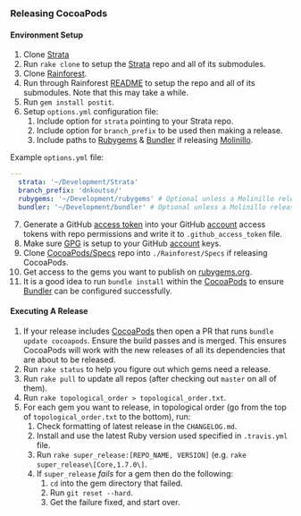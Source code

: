 ### Releasing CocoaPods

#### Environment Setup

1. Clone [Strata](https://github.com/CocoaPods/Strata)
2. Run `rake clone` to setup the [Strata](https://github.com/CocoaPods/Strata) repo and all of its submodules.
3. Clone [Rainforest](https://github.com/CocoaPods/Rainforest).
4. Run through Rainforest [README](https://github.com/CocoaPods/Rainforest/blob/master/README.md) to setup the repo and all of its submodules. Note that this may take a while.
5. Run `gem install postit`.
6. Setup `options.yml` configuration file:
    1. Include option for `strata` pointing to your Strata repo.
    2. Include option for `branch_prefix` to be used then making a release.
    2. Include paths to [Rubygems](https://rubygems.org) & [Bundler](https://bundler.io) if releasing [Molinillo](https://github.com/CocoaPods/Molinillo).

Example `options.yml` file:
```yaml
---
  strata: '~/Development/Strata'
  branch_prefix: 'dnkoutso/'
  rubygems: '~/Development/rubygems' # Optional unless a Molinillo release is required.
  bundler: '~/Development/bundler' # Optional unless a Molinillo release is required.
```

7. Generate a GitHub [access token](https://help.github.com/articles/creating-a-personal-access-token-for-the-command-line) into your GitHub [account](https://github.com/settings/tokens) access tokens with repo permissions and write it to `.github_access_token` file.
8. Make sure [GPG](https://www.gnupg.org) is setup to your GitHub [account](https://github.com/settings/keys) keys.
9. Clone [CocoaPods/Specs](https://github.com/CocoaPods/Specs) repo into `./Rainforest/Specs` if releasing CocoaPods.
10. Get access to the gems you want to publish on [rubygems.org](https://rubygems.org).
11. It is a good idea to run `bundle install` within the [CocoaPods](https://github.com/CocoaPods/CocoaPods) to ensure [Bundler](https://bundler.io) can be configured successfully.

#### Executing A Release

1. If your release includes [CocoaPods](https://github.com/CocoaPods/CocoaPods) then open a PR that runs `bundle update cocoapods`. Ensure the build passes and is merged. This ensures CocoaPods will work with the new releases of all its dependencies that are about to be released.
2. Run `rake status` to help you figure out which gems need a release.
3. Run `rake pull` to update all repos (after checking out `master` on all of them).
4. Run `rake topological_order > topological_order.txt`.
5. For each gem you want to release, in topological order (go from the top of `topological_order.txt` to the bottom), run:
    1. Check formatting of latest release in the `CHANGELOG.md`.
    2. Install and use the latest Ruby version used specified in `.travis.yml` file.
    3. Run `rake super_release:[REPO_NAME, VERSION]` (e.g. `rake super_release\[Core,1.7.0\]`.
    4. If `super_release` _fails_ for a gem then do the following:
        1. `cd` into the gem directory that failed.
        2. Run `git reset --hard`.
        3. Get the failure fixed, and start over.